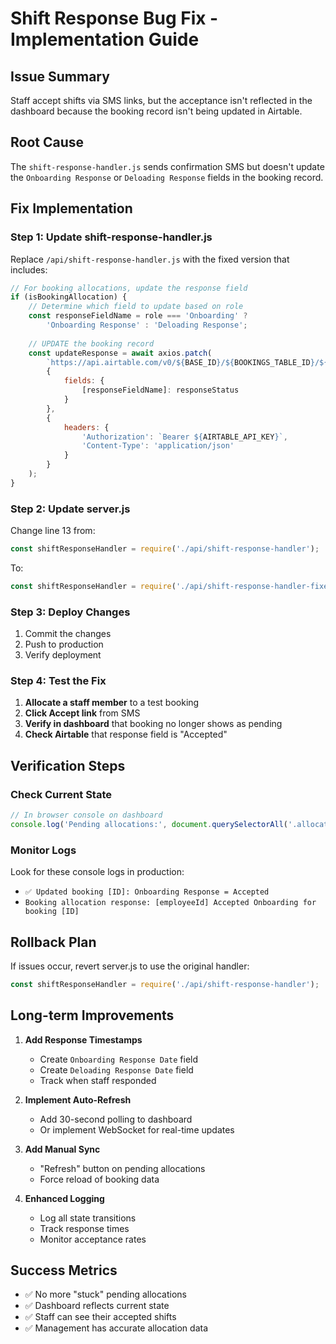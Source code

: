 # Shift Response Bug Fix - Implementation Guide

## Issue Summary
Staff accept shifts via SMS links, but the acceptance isn't reflected in the dashboard because the booking record isn't being updated in Airtable.

## Root Cause
The `shift-response-handler.js` sends confirmation SMS but doesn't update the `Onboarding Response` or `Deloading Response` fields in the booking record.

## Fix Implementation

### Step 1: Update shift-response-handler.js

Replace `/api/shift-response-handler.js` with the fixed version that includes:

```javascript
// For booking allocations, update the response field
if (isBookingAllocation) {
    // Determine which field to update based on role
    const responseFieldName = role === 'Onboarding' ? 
        'Onboarding Response' : 'Deloading Response';
    
    // UPDATE the booking record
    const updateResponse = await axios.patch(
        `https://api.airtable.com/v0/${BASE_ID}/${BOOKINGS_TABLE_ID}/${allocationId}`,
        {
            fields: {
                [responseFieldName]: responseStatus
            }
        },
        {
            headers: {
                'Authorization': `Bearer ${AIRTABLE_API_KEY}`,
                'Content-Type': 'application/json'
            }
        }
    );
}
```

### Step 2: Update server.js

Change line 13 from:
```javascript
const shiftResponseHandler = require('./api/shift-response-handler');
```

To:
```javascript
const shiftResponseHandler = require('./api/shift-response-handler-fixed');
```

### Step 3: Deploy Changes

1. Commit the changes
2. Push to production
3. Verify deployment

### Step 4: Test the Fix

1. **Allocate a staff member** to a test booking
2. **Click Accept link** from SMS
3. **Verify in dashboard** that booking no longer shows as pending
4. **Check Airtable** that response field is "Accepted"

## Verification Steps

### Check Current State
```javascript
// In browser console on dashboard
console.log('Pending allocations:', document.querySelectorAll('.allocation-item').length);
```

### Monitor Logs
Look for these console logs in production:
- `✅ Updated booking [ID]: Onboarding Response = Accepted`
- `Booking allocation response: [employeeId] Accepted Onboarding for booking [ID]`

## Rollback Plan

If issues occur, revert server.js to use the original handler:
```javascript
const shiftResponseHandler = require('./api/shift-response-handler');
```

## Long-term Improvements

1. **Add Response Timestamps**
   - Create `Onboarding Response Date` field
   - Create `Deloading Response Date` field
   - Track when staff responded

2. **Implement Auto-Refresh**
   - Add 30-second polling to dashboard
   - Or implement WebSocket for real-time updates

3. **Add Manual Sync**
   - "Refresh" button on pending allocations
   - Force reload of booking data

4. **Enhanced Logging**
   - Log all state transitions
   - Track response times
   - Monitor acceptance rates

## Success Metrics

- ✅ No more "stuck" pending allocations
- ✅ Dashboard reflects current state
- ✅ Staff can see their accepted shifts
- ✅ Management has accurate allocation data
